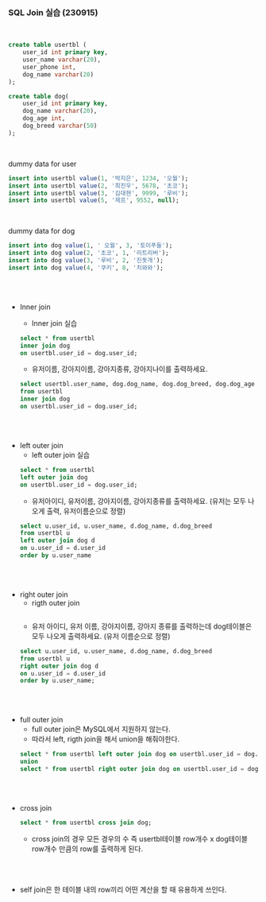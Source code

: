 ### SQL  Join 실습 (230915)
<br>


``` SQL
create table usertbl (
	user_id int primary key,
    user_name varchar(20),
    user_phone int,
    dog_name varchar(20)
);
```

``` SQL
create table dog(
	user_id int primary key,
    dog_name varchar(20),
    dog_age int,
    dog_breed varchar(50)
);
```
<br>

dummy data for user

``` SQL
insert into usertbl value(1, '박지은', 1234, '오월');
insert into usertbl value(2, '최진우', 5678, '초코');
insert into usertbl value(3, '김대현', 9999, '루비');
insert into usertbl value(5, '제프', 9552, null);
```
<br>

dummy data for dog
``` SQL
insert into dog value(1, ' 오월', 3, '토이푸들');
insert into dog value(2, '초코', 1, '리트리버');
insert into dog value(3, '루비', 2, '진돗개');
insert into dog value(4, '쿠키', 8, '치와와');
```
<br><br>

- Inner join
    - Inner join 실습
    ```SQL
    select * from usertbl
    inner join dog 
    on usertbl.user_id = dog.user_id;
    ```

    - 유저이름, 강아지이름, 강아지종류, 강아지나이를 출력하세요.
    ``` SQL
    select usertbl.user_name, dog.dog_name, dog.dog_breed, dog.dog_age
    from usertbl
    inner join dog 
    on usertbl.user_id = dog.user_id;
    ```
<br><br>

- left outer join
    - left outer join 실습
    ``` SQL
    select * from usertbl
    left outer join dog
    on usertbl.user_id = dog.user_id;
    ```
    - 유저아이디, 유저이름, 강아지이름, 강아지종류를 출력하세요. (유저는 모두 나오게 출력, 유저이름순으로 정렬)
    ```SQL
    select u.user_id, u.user_name, d.dog_name, d.dog_breed
    from usertbl u
    left outer join dog d
    on u.user_id = d.user_id
    order by u.user_name
    ```
<br><br>

- right outer join
    - rigth outer join
    ```SQL
    
    ```
    - 유저 아이디, 유저 이름, 강아지이름, 강아지 종류를 출력하는데 dog테이블은 모두 나오게 출력하세요. (유저 이름순으로 정렬)
    ```SQL
    select u.user_id, u.user_name, d.dog_name, d.dog_breed
    from usertbl u
    right outer join dog d
    on u.user_id = d.user_id
    order by u.user_name;
    ```
<br><br>

- full outer join
    - full outer join은 MySQL에서 지원하지 않는다.
    - 따라서 left, rigth join을 해서 union을 해줘야한다.
    ```SQL
    select * from usertbl left outer join dog on usertbl.user_id = dog.user_id
    union
    select * from usertbl right outer join dog on usertbl.user_id = dog.user_id;
    ```

<br><br>

- cross join
    ```SQL
    select * from usertbl cross join dog;
    ```
    - cross join의 경우 모든 경우의 수 즉 usertbl테이블 row개수 x dog테이블 row개수 만큼의 row를 출력하게 된다.

<br><br>

- self join은 한 테이블 내의 row끼리 어떤 계산을 할 때 유용하게 쓰인다.